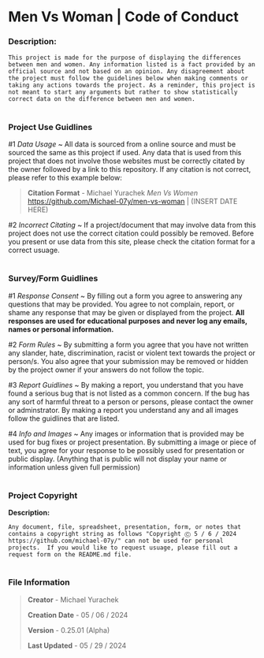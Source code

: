 # Men Vs Woman | Code of Conduct

### Description:

``This project is made for the purpose of displaying the differences between men and women. Any information listed is a fact provided by an official source and not based on an opinion. Any disagreement about the project must follow the guidelines below when making comments or taking any actions towards the project. As a reminder, this project is not meant to start any arguments but rather to show statistically correct data on the difference between men and women.``

#

### Project Use Guidlines

#1 _Data Usage_ ~ All data is sourced from a online source and must be sourced the same as this project if used.  Any data that is used from this project that does not involve those websites must be correctly citated by the owner followed by a link to this repository. If any citation is not correct, please refer to this example below:

> **Citation Format** - Michael Yurachek *Men Vs Women* https://github.com/Michael-07y/men-vs-woman | (INSERT DATE HERE)

#2 _Incorrect Citating_ ~ If a project/document that may involve data from this project does not use the correct citation could possibly be removed. Before you present or use data from this site, please check the citation format for a correct usuage.

#

### Survey/Form Guidlines

#1 _Response Consent_ ~ By filling out a form you agree to answering any questions that may be provided.  You agree to not complain, report, or shame any response that may be given or displayed from the project. **All responses are used for educational purposes and never log any emails, names or personal information.**

#2 _Form Rules_ ~ By submitting a form you agree that you have not written any slander, hate, discrimination, racist or violent text towards the project or person/s. You also agree that your submission may be removed or hidden by the project owner if your answers do not follow the topic.

#3 _Report Guidlines_ ~ By making a report, you understand that you have found a serious bug that is not listed as a common concern.  If the bug has any sort of harmful threat to a person or persons, please contact the owner or adminstrator. By making a report you understand any and all images follow the guidlines that are listed.

#4 _Info and Images_ ~ Any images or information that is provided may be used for bug fixes or project presentation.  By submitting a image or piece of text, you agree for your response to be possibly used for presentation or public display. (Anything that is public will not display your name or information unless given full permission)

#

### Project Copyright

**Description:**

``Any document, file, spreadsheet, presentation, form, or notes that contains a copyright string as follows "Copyright Ⓒ 5 / 6 / 2024 https://github.com/michael-07y/" can not be used for personal projects.  If you would like to request usuage, please fill out a request form on the README.md file.``

#

### File Information

> **Creator** - Michael Yurachek
>
> **Creation Date** - 05 / 06 / 2024
>
> **Version** - 0.25.01 (Alpha)
>
> **Last Updated** - 05 / 29 / 2024